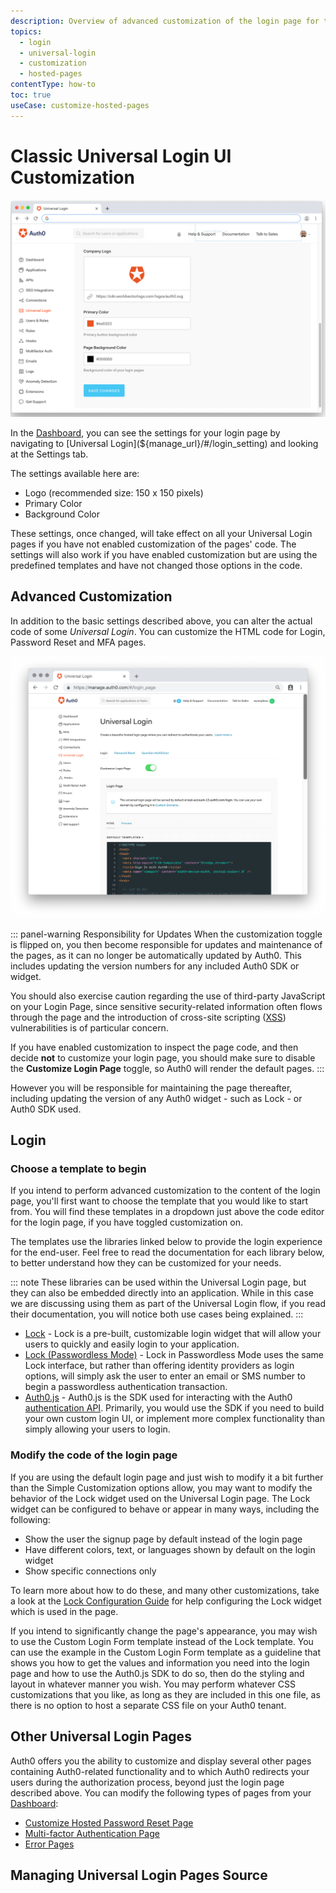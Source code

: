 ```yaml
---
description: Overview of advanced customization of the login page for the Universal Login classic experience.
topics:
  - login
  - universal-login
  - customization
  - hosted-pages
contentType: how-to
toc: true
useCase: customize-hosted-pages
---
```

# Classic Universal Login UI Customization

![Customization Settings for Login Page](/media/articles/universal-login/settings.png)

In the [Dashboard](${manage_url}), you can see the settings for your login page by navigating to [Universal Login](${manage_url}/#/login_setting) and looking at the Settings tab.

The settings available here are:

* Logo (recommended size: 150 x 150 pixels)
* Primary Color
* Background Color

These settings, once changed, will take effect on all your Universal Login pages if you have not enabled customization of the pages' code. The settings will also work if you have enabled customization but are using the predefined templates and have not changed those options in the code.

## Advanced Customization

In addition to the basic settings described above, you can alter the actual code of some <dfn data-key="universal-login">Universal Login</dfn>. You can customize the HTML code for Login, Password Reset and MFA pages.

![Login Page](/media/articles/universal-login/login.png)

::: panel-warning Responsibility for Updates
When the customization toggle is flipped on, you then become responsible for updates and maintenance of the pages, as it can no longer be automatically updated by Auth0. This includes updating the version numbers for any included Auth0 SDK or widget.

You should also exercise caution regarding the use of third-party JavaScript on your Login Page, since sensitive security-related information often flows through the page and the introduction of cross-site scripting ([XSS](/security/common-threats#cross-site-request-forgery)) vulnerabilities is of particular concern.

If you have enabled customization to inspect the page code, and then decide **not** to customize your login page, you should make sure to disable the **Customize Login Page** toggle, so Auth0 will render the default pages.
:::

However you will be responsible for maintaining the page thereafter, including updating the version of any Auth0 widget - such as Lock - or Auth0 SDK used. 

## Login

### Choose a template to begin

If you intend to perform advanced customization to the content of the login page, you'll first want to choose the template that you would like to start from. You will find these templates in a dropdown just above the code editor for the login page, if you have toggled customization on. 

The templates use the libraries linked below to provide the login experience for the end-user. Feel free to read the documentation for each library below, to better understand how they can be customized for your needs. 

::: note
These libraries can be used within the Universal Login page, but they can also be embedded directly into an application. While in this case we are discussing using them as part of the Universal Login flow, if you read their documentation, you will notice both use cases being explained.
:::

- [Lock](/libraries/lock) - Lock is a pre-built, customizable login widget that will allow your users to quickly and easily login to your application.
- [Lock (Passwordless Mode)](/libraries/lock/v11#passwordless) - Lock in Passwordless Mode uses the same Lock interface, but rather than offering identity providers as login options, will simply ask the user to enter an email or SMS number to begin a passwordless authentication transaction.
- [Auth0.js](/libraries/auth0js) - Auth0.js is the SDK used for interacting with the Auth0 [authentication API](/api/authentication). Primarily, you would use the SDK if you need to build your own custom login UI, or implement more complex functionality than simply allowing your users to login. 



### Modify the code of the login page

If you are using the default login page and just wish to modify it a bit further than the Simple Customization options allow, you may want to modify the behavior of the Lock widget used on the Universal Login page. The Lock widget can be configured to behave or appear in many ways, including the following:

- Show the user the signup page by default instead of the login page
- Have different colors, text, or languages shown by default on the login widget
- Show specific connections only

To learn more about how to do these, and many other customizations, take a look at the [Lock Configuration Guide](/libraries/lock/v11/configuration) for help configuring the Lock widget which is used in the page.

If you intend to significantly change the page's appearance, you may wish to use the Custom Login Form template instead of the Lock template. You can use the example in the Custom Login Form template as a guideline that shows you how to get the values and information you need into the login page and how to use the Auth0.js SDK to do so, then do the styling and layout in whatever manner you wish. You may perform whatever CSS customizations that you like, as long as they are included in this one file, as there is no option to host a separate CSS file on your Auth0 tenant.

## Other Universal Login Pages

Auth0 offers you the ability to customize and display several other pages containing Auth0-related functionality and to which Auth0 redirects your users during the authorization process, beyond just the login page described above. You can modify the following types of pages from your [Dashboard](${manage_url}):

* [Customize Hosted Password Reset Page](/universal-login/password-reset)
* [Multi-factor Authentication Page](/universal-login/multifactor-authentication)
* [Error Pages](/universal-login/error-pages)

## Managing Universal Login Pages Source


